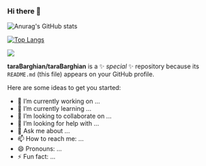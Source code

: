 ### Hi there 👋


![Anurag's GitHub stats](https://github-readme-stats.vercel.app/api?username=taraBarghian&show_icons=true&hide=contribs&theme=tokyonight)


[![Top Langs](https://github-readme-stats.vercel.app/api/top-langs/?username=tarabarghian&layout=compact)](https://github.com/tarabarghian/github-readme-stats)



<a href="https://github.com/anuraghazra/github-readme-stats">
  <img align="center" src="https://github-readme-stats.vercel.app/api/pin/?username=anuraghazra&repo=github-readme-stats" />
</a>


**taraBarghian/taraBarghian** is a ✨ _special_ ✨ repository because its `README.md` (this file) appears on your GitHub profile.

Here are some ideas to get you started:

- 🔭 I’m currently working on ...
- 🌱 I’m currently learning ...
- 👯 I’m looking to collaborate on ...
- 🤔 I’m looking for help with ...
- 💬 Ask me about ...
- 📫 How to reach me: ...
- 😄 Pronouns: ...
- ⚡ Fun fact: ...

